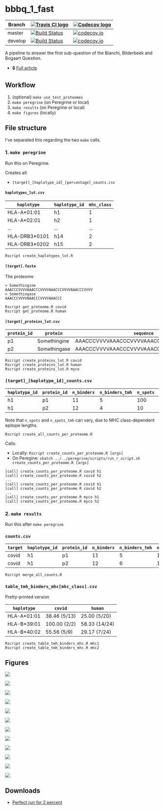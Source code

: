 # bbbq_1_fast

Branch |[![Travis CI logo](pics/TravisCI.png)](https://travis-ci.org)                                                                             |[![Codecov logo](pics/Codecov.png)](https://www.codecov.io)
-------|------------------------------------------------------------------------------------------------------------------------------------------|------------------------------------------------------------------------------------------------------------------------------------------------------------------------
master |[![Build Status](https://travis-ci.org/richelbilderbeek/bbbq_1_fast.svg?branch=master)](https://travis-ci.org/richelbilderbeek/bbbq_1_fast) |[![codecov.io](https://codecov.io/github/richelbilderbeek/bbbq_1_fast/coverage.svg?branch=master)](https://codecov.io/github/richelbilderbeek/bbbq_1_fast/branch/master)
develop|[![Build Status](https://travis-ci.org/richelbilderbeek/bbbq_1_fast.svg?branch=develop)](https://travis-ci.org/richelbilderbeek/bbbq_1_fast)|[![codecov.io](https://codecov.io/github/richelbilderbeek/bbbq_1_fast/coverage.svg?branch=develop)](https://codecov.io/github/richelbilderbeek/bbbq_1_fast/branch/develop)

A pipeline to answer the first sub-question of the 
Bianchi, Bilderbeek and Bogaart Question.

 * :lock: [Full article](https://github.com/richelbilderbeek/bbbq_article)

## Workflow

  1. (optional) `make use_test_proteomes`
  2. `make peregrine` (on Peregrine or local)
  3. `make results` (on Peregrine or local)
  4. `make figures` (locally)

## File structure

I've separated this regarding the two `make` calls.


### 1. `make peregrine`

Run this on Peregrine.

Creates all:

 * `[target]_[haplotype_id]_[percentage]_counts.csv`

#### `haplotypes_lut.csv`

`haplotype`  |`haplotype_id`|`mhc_class`
-------------|--------------|-----------
HLA-A*01:01  |h1            |1
HLA-A*02:01  |h2            |1
...          |...           |...
HLA-DRB3*0101|h14           |2
HLA-DRB3*0202|h15           |2

```
Rscript create_haplotypes_lut.R
```

#### `[target].fasta`

The proteome

```
> Somethingine
AAACCCVVVVAAACCCVVVVAAACCCVVVVAAACCCVVVV
> Somethingase
AAACCCVVVVAAACCCVVVVAAACCC
```

```
Rscript get_proteome.R covid
Rscript get_proteome.R human
```

#### `[target]_proteins_lut.csv`

`protein_id`|`protein`     |`sequence`
------------|--------------|----------------------------------------
p1          |Somethingine  |AAACCCVVVVAAACCCVVVVAAACCCVVVVAAACCCVVVV
p2          |Somethingase  |AAACCCVVVVAAACCCVVVVAAACCC

```
Rscript create_proteins_lut.R covid
Rscript create_proteins_lut.R human
Rscript create_proteins_lut.R myco
```


### `[target]_[haplotype_id]_counts.csv`

`haplotype_id`|`protein_id`|`n_binders`|`n_binders_tmh`|`n_spots`|`n_spots_tmh`
--------------|------------|-----------|---------------|---------|-------------
h1            |p1          |11         |5              |100      |20
h1            |p2          |12         |4              |10       |2

Note that `n_spots` and `n_spots_tmh` can vary, 
due to MHC class-dependent epitope lengths.

```
Rscript create_all_counts_per_proteome.R
```

Calls:

 * Locally: `Rscript create_counts_per_proteome.R [args]`
 * On Peregine: `sbatch ../../peregrine/scripts/run_r_script.sh create_counts_per_proteome.R [args]`

```
[call] create_counts_per_proteome.R covid h1
[call] create_counts_per_proteome.R covid h2
...
[call] create_counts_per_proteome.R covid h1
[call] create_counts_per_proteome.R covid h2
...
[call] create_counts_per_proteome.R myco h1
[call] create_counts_per_proteome.R myco h2
```

### 2. `make results`

Run this after `make peregrine`

### `counts.csv`

`target`|`haplotype_id`|`protein_id`|`n_binders`|`n_binders_tmh`|`n_spots`|`n_spots_tmh`
--------|--------------|------------|-----------|---------------|---------|-------------
covid   |h1            |p1          |11         |5              |100      |20
covid   |h1            |p2          |12         |6              |101      |20


```
Rscript merge_all_counts.R
```

### `table_tmh_binders_mhc[mhc_class].csv`

Pretty-printed version

`haplotype`|`covid`      |`human`
-----------|-------------|-------------
HLA-A*01:01| 38.46 (5/13)| 25.00 (5/20)
HLA-B*39:01| 100.00 (2/2)|58.33 (14/24)
HLA-B*40:02|  55.56 (5/9)| 29.17 (7/24)

```
Rscript create_table_tmh_binders_mhc.R mhc1
Rscript create_table_tmh_binders_mhc.R mhc2
```

## Figures

![](fig_f_tmh_mhc1_grid.png)

![](fig_f_tmh_mhc1_grid_virus_only.png)

![](fig_f_tmh_mhc1_normalized.png)

![](fig_f_tmh_mhc1_normalized_virus_only.png)

![](fig_f_tmh_mhc1.png)

![](fig_f_tmh_mhc1_virus_only.png)

![](fig_f_tmh_mhc2_grid.png)

![](fig_f_tmh_mhc2_grid_virus_only.png)

![](fig_f_tmh_mhc2_normalized.png)

![](fig_f_tmh_mhc2_normalized_virus_only.png)

![](fig_f_tmh_mhc2.png)

![](fig_f_tmh_mhc2_virus_only.png)


## Downloads

 * [Perfect run for 2 percent](http://richelbilderbeek.nl/bbbq_1_fast_20201028.zip)
